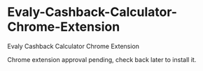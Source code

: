 # Evaly-Cashback-Calculator-Chrome-Extension

Evaly Cashback Calculator Chrome Extension

Chrome extension approval pending, check back later to install it.
